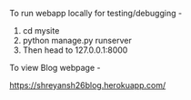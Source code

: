 To run webapp locally for testing/debugging -

  1. cd mysite
  2. python manage.py runserver
  3. Then head to 127.0.0.1:8000


To view Blog webpage -

  https://shreyansh26blog.herokuapp.com/
